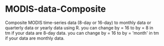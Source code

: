 # MODIS-data-Composite
Composite MODIS time-series data (8-day or 16-day) to monthly data or quarterly data or yearly data using R.
you can change by = 16 to by = 8 in tm if your data are 8-day data.
you can change by = 16 to by = 'month' in tm if your data are monthly data.
